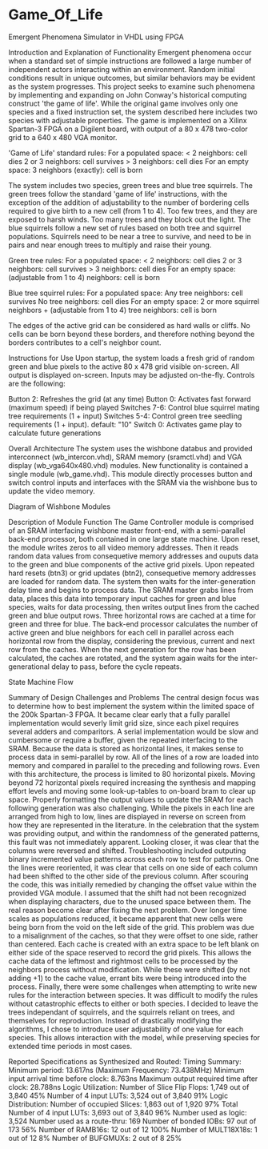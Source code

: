 Game_Of_Life
============

Emergent Phenomena Simulator in VHDL using FPGA

Introduction and Explanation of Functionality
Emergent phenomena occur when a standard set of simple instructions are followed a large number of independent actors interacting within an environment. Random initial conditions result in unique outcomes, but similar behaviors may be evident as the system progresses. This project seeks to examine such phenomena by implementing and expanding on John Conway's historical computing construct 'the game of life'. While the original game involves only one species and a fixed instruction set, the system described here includes two species with adjustable properties. The game is implemented on a Xilinx Spartan-3 FPGA on a Digilent board, with output of a 80 x 478 two-color grid to a 640 x 480 VGA monitor.

'Game of Life' standard rules:
For a populated space:
	< 2 neighbors: cell dies
	2 or 3 neighbors: cell survives
	> 3 neighbors: cell dies
For an empty space:
	3 neighbors (exactly): cell is born

The system includes two species, green trees and blue tree squirrels. The green trees follow the standard 'game of life' instructions, with the exception of the addition of adjustability to the number of bordering cells required to give birth to a new cell (from 1 to 4). Too few trees, and they are exposed to harsh winds. Too many trees and they block out the light. The blue squirrels follow a new set of rules based on both tree and squirrel populations. Squirrels need to be near a tree to survive, and need to be in pairs and near enough trees to multiply and raise their young.

Green tree rules:
For a populated space:
	< 2 neighbors: cell dies
	2 or 3 neighbors: cell survives
	> 3 neighbors: cell dies
For an empty space:
	(adjustable from 1 to 4) neighbors: cell is born

Blue tree squirrel rules:
For a populated space:
	Any tree neighbors: cell survives
	No tree neighbors: cell dies
For an empty space:
	2 or more squirrel neighbors + (adjustable from 1 to 4) tree neighbors: cell is born

The edges of the active grid can be considered as hard walls or cliffs. No cells can be born beyond these borders, and therefore nothing beyond the borders contributes to a cell's neighbor count.

Instructions for Use
Upon startup, the system loads a fresh grid of random green and blue pixels to the active 80 x 478 grid visible on-screen. All output is displayed on-screen. Inputs may be adjusted on-the-fly. Controls are the following:

Button 2: Refreshes the grid (at any time)
Button 0: Activates fast forward (maximum speed) if being played
Switches 7-6: Control blue squirrel mating tree requirements (1 + input)
Switches 5-4: Control green tree seedling requirements (1 + input). default: "10"
Switch 0: Activates game play to calculate future generations

Overall Architecture
The system uses the wishbone databus and provided interconnect (wb_intercon.vhd), SRAM memory (sramctl.vhd) and VGA display (wb_vga640x480.vhd) modules. New functionality is contained a single module (wb_game.vhd). This module directly processes button and switch control inputs and interfaces with the SRAM via the wishbone bus to update the video memory.

Diagram of Wishbone Modules


Description of Module Function
The Game Controller module is comprised of an SRAM interfacing wishbone master front-end, with a semi-parallel back-end processor, both contained in one large state machine.
Upon reset, the module writes zeros to all video memory addresses. Then it reads random data values from consequetive memory addresses and ouputs data to the green and blue components of the active grid pixels. Upon repeated hard resets (btn3) or grid updates (btn2), consequetive memory addresses are loaded for random data. The system then waits for the inter-generation delay time and begins to process data. The SRAM master grabs lines from data, places this data into temporary input caches for green and blue species, waits for data processing, then writes output lines from the cached green and blue output rows. Three horizontal rows are cached at a time for green and three for blue. The back-end processor calculates the number of active green and blue neighbors for each cell in parallel across each horizontal row from the display, considering the previous, current and next row from the caches. When the next generation for the row has been calculated, the caches are rotated, and the system again waits for the inter-generational delay to pass, before the cycle repeats.

State Machine Flow



Summary of Design Challenges and Problems
The central design focus was to determine how to best implement the system within the limited space of the 200k Spartan-3 FPGA. It became clear early that a fully parallel implementation would severly limit grid size, since each pixel requires several adders and comparitors. A serial implementation would be slow and cumbersome or require a buffer, given the repeated interfacing to the SRAM. Because the data is stored as horizontal lines, it makes sense to process data in semi-parallel by row. All of the lines of a row are loaded into memory and compared in parallel to the preceding and following rows. Even with this architecture, the process is limited to 80 horizontal pixels. Moving beyond 72 horizontal pixels required increasing the synthesis and mapping effort levels and moving some look-up-tables to on-board bram to clear up space.
Properly formatting the output values to update the SRAM for each following generation was also challenging. While the pixels in each line are arranged from high to low, lines are displayed in reverse on screen from how they are represented in the literature. In the celebration that the system was providing output, and within the randomness of the generated patterns, this fault was not immediately apparent. Looking closer, it was clear that the columns were reversed and shifted. Troubleshooting included outputing binary incremented value patterns across each row to test for patterns. One the lines were reoriented, it was clear that cells on one side of each column had been shifted to the other side of the previous column. After scouring the code, this was initially remedied by changing the offset value within the provided VGA module. I assumed that the shift had not been recognized when displaying characters, due to the unused space between them. The real reason become clear after fixing the next problem.
Over longer time scales as populations reduced, it became apparent that new cells were being born from the void on the left side of the grid. This problem was due to a misalignment of the caches, so that they were offset to one side, rather than centered. Each cache is created with an extra space to be left blank on either side of the space reserved to record the grid pixels. This allows the cache data of the leftmost and rightmost cells to be processed by the neighbors process without modification. While these were shifted (by not adding +1) to the cache value, errant bits were being introduced into the process.
Finally, there were some challenges when attempting to write new rules for the interaction between species. It was difficult to modify the rules without catastrophic effects to either or both species. I decided to leave the trees independant of squirrels, and the squirrels reliant on trees, and themselves for reproduction. Instead of drastically modifying the algorithms, I chose to introduce user adjustability of one value for each species. This allows interaction with the model, while preserving species for extended time periods in most cases.

Reported Specifications as Synthesized and Routed:
Timing Summary:
   Minimum period: 13.617ns (Maximum Frequency: 73.438MHz)
   Minimum input arrival time before clock: 8.763ns
   Maximum output required time after clock: 28.788ns
Logic Utilization:
  Number of Slice Flip Flops:         1,749 out of   3,840   45%
  Number of 4 input LUTs:             3,524 out of   3,840   91%
Logic Distribution:
  Number of occupied Slices:          1,863 out of   1,920   97%
  Total Number of 4 input LUTs:       3,693 out of   3,840   96%
    Number used as logic:             3,524
    Number used as a route-thru:        169
  Number of bonded IOBs:                 97 out of     173   56%
  Number of RAMB16s:                     12 out of      12  100%
  Number of MULT18X18s:                   1 out of      12    8%
  Number of BUFGMUXs:                     2 out of       8   25%
